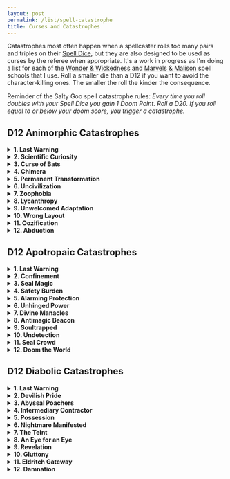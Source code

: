 ```yaml
---
layout: post
permalink: /list/spell-catastrophe
title: Curses and Catastrophes
---
```


Catastrophes most often happen when a spellcaster rolls too many pairs and triples on their [Spell Dice](/class/wizard#spells), but they are also designed to be used as curses by the referee when appropriate. It's a work in progress as I'm doing a list for each of the [Wonder & Wickedness](https://www.drivethrurpg.com/product/145647/Wonder--Wickedness) and [Marvels & Malison](https://www.drivethrurpg.com/product/211911/Marvels--Malisons) spell schools that I use. Roll a smaller die than a D12 if you want to avoid the character-killing ones. The smaller the roll the kinder the consequence.

Reminder of the Salty Goo spell catastrophe rules: _Every time you roll doubles with your Spell Dice you gain 1 Doom Point. Roll a D20. If you roll equal to or below your doom score, you trigger a catastrophe._


## D12 Animorphic Catastrophes
<details markdown="1">
<summary><b>1. Last Warning</b></summary>
You are losing your humanity. For the rest of this session and the next one, you cannot use any tools or say sentences longer than 1 word.
</details>
<details markdown="1">
<summary><b>2. Scientific Curiosity</b></summary>
You have become a mutant. Roll on the [mutation table](https://coinsandscrolls.blogspot.com/2018/01/osr-1d500-biological-mutations.html). You cannot rest in a town without attracting the attention of vivimancers intent on collecting your organs.
</details>
<details markdown="1">
<summary><b>3. Curse of Bats</b></summary>
Every time you cast a spell, 1D6 screaming bats fly out of your mouth. You are [stunned](/2020/11/10/extra-rules/#conditions) for as many turns as you belch them out.
</details>
<details markdown="1">
<summary><b>4. Chimera</b></summary>
You grow an extra [random animal](https://www.generatormix.com/random-animal-generator) head. It reacts to things as the wild animal would, with fear, hunger or curiosity, independently of you. You have to eat one extra ration per day.
</details>
<details markdown="1">
<summary><b>5. Permanent Transformation</b></summary>
You permanently transform into a [random animal](https://www.generatormix.com/random-animal-generator). You can still cast spells. If you were already transformed into an animal, this becomes permanent.
</details>
<details markdown="1">
<summary><b>6. Uncivilization</b></summary>
You are now uncomfortable around humans. You must save vs [fear](/2020/11/10/extra-rules/#conditions) when you encounter one you do not know.
</details>
<details markdown="1">
<summary><b>7. Zoophobia</b></summary>
Every animal could be an animorph in disguise! You cannot cast spells in the presence of an animal. You must save vs [fear](/2020/11/10/extra-rules/#conditions) when you witness a creature shapeshifting.
</details>
<details markdown="1">
<summary><b>8. Lycanthropy</b></summary>
The next time the sun sets, you will transform into a [random animal](https://www.generatormix.com/random-animal-generator) and try to bite as many people as possible before sunrise. Each bitten person will be affected by the same curse and transform into the same animal the next sunset. This has a 1/6 chance to happen every subsequent sunset. When you spend a night like this, you become [fatigued](/2020/11/10/extra-rules/#conditions) and do not recuperate your spell dice. Hunters are on their way to kill you.
</details>
<details markdown="1">
<summary><b>9. Unwelcomed Adaptation</b></summary>
Your nostrils are replaced by gills. You can breathe underwater but not outside of it.
</details>
<details markdown="1">
<summary><b>10. Wrong Layout</b></summary>
How is a body made again? Roll a D6: 1, left leg; 2, right leg; 3, left arm; 4, right arm; 5, chest; 6, head. Then roll again. The first limb is replaced by a new second limb. Reroll if they are the same.
</details>
<details markdown="1">
<summary><b>11. Oozification</b></summary>
You simply do not hold shape anymore. You have become an ooze. You have 3 inventory slots and can't talk.
</details>
<details markdown="1">
<summary><b>12. Abduction</b></summary>
The next time you go outside, a sickly light will pierce the sky and shine on you. You, and only you, will see the silhouettes of strange humanoids reaching out for you. The rest of the world will see you disappear. You will be found naked in a completely different location 1D4 years later with no memories.
</details>

## D12 Apotropaic Catastrophes
<details markdown="1">
<summary><b>1. Last Warning</b></summary>
The next time you and your allies sleep in town, you are summoned by the Church for an endless inquiry on your careless use of magic.
</details>
<details markdown="1">
<summary><b>2. Confinement</b></summary>
All exits of the room you are in are sealed shut and locked. If you are not in a building, a single cell prison is build around you.
</details>
<details markdown="1">
<summary><b>3. Seal Magic</b></summary>
You've warded yourself from magic. Your Spell Dice are always expended when you use them.
</details>
<details markdown="1">
<summary><b>4. Safety Burden</b></summary>
For each spell in your Psyche, you must use another Psyche slot for the spell's "_proper instructions_". You cannot cast spells without them.
</details>
<details markdown="1">
<summary><b>5. Alarming Protection</b></summary>
Each movement in your vicinity, including yours, is signaled by an annoying alarm.
</details>
<details markdown="1">
<summary><b>6. Unhinged Power</b></summary>
You've destroyed the restraints dampening your magic. Blue flames constantly spew out of your hands.
</details>
<details markdown="1">
<summary><b>7. Divine Manacles</b></summary>
Your hands are stuck together.
</details>
<details markdown="1">
<summary><b>8. Antimagic Beacon</b></summary>
The area around you is completely sealed from magic. No spells can affect you and you can't cast spells. Feys avoid you, divine agents hate you.
</details>
<details markdown="1">
<summary><b>9. Soultrapped</b></summary>
Choose an item in your inventory. You are trapped in it like a genie in a bottle. You can hear a bit, although all sounds are muffled, and, if you scream, people outside can hear you, but not much louder than a whisper. You do not need to eat while trapped this way.
</details>
<details markdown="1">
<summary><b>10. Undetection</b></summary>
You are barely perceptible: nobody cares to interact with you, and you cannot interact with anything of significance. You can speak, but it will not be remembered.
</details>
<details markdown="1">
<summary><b>11. Seal Crowd</b></summary>
Every player in your group must flip a coin. If it's head, their character is soultrapped (see number 9). The same happens with all npcs and monsters in the area.
</details>
<details markdown="1">
<summary><b>12. Doom the World</b></summary>
You break the wards protecting the integrity of the world. An eldritch god starts phasing in!
</details>

## D12 Diabolic Catastrophes
<details markdown="1">
<summary><b>1. Last Warning</b></summary>
Your forehead is branded with heretical writing, recognizable by the learned as an invocation to be judged. Any agent of the Church or the Law will be compelled to prosecute you if they see it. Additionaly, if this writing is intoned by _any_ spellcaster or cleric, a [greater divine agent](/list/monsters-celestial) will be summoned.
</details>
<details markdown="1">
<summary><b>2. Devilish Pride</b></summary>
You and all allies nearby grow long, curving, goatlike horns. These are permanent, and mark those so affected as traffickers in diabolic magic. You cannot find respectable housing in towns. A mob will form if you are seen more than a day in the same settled location.
</details>
<details markdown="1">
<summary><b>3. Abyssal Poachers</b></summary>
You have been marked as a disturber of souls. Every time an intelligent life dies because of you, 1D4 of the [dretch demons](/monsters/dretch) tracking you are summoned to feast on it. This does not please the Authority.
</details>
<details markdown="1">
<summary><b>4. Intermediary Contractor</b></summary>
Anyone that makes a deal with you is unknowingly also making a deal with the devil who inherited you soul. If they do not discharge the debt, their souls are also inherited by it. Because of that, the devil will do everything short of direct intervention to prevent them from fulfilling their debt to you.
</details>
<details markdown="1">
<summary><b>5. Possession</b></summary>
The attention of a demon is attracted. It can now see whatever you see, and speak using your mouth, though the voice becomes different and ominous. Your eyes now glow a faint orange in darkness. It will try to cause the most violent chaos.
</details>
<details markdown="1">
<summary><b>6. Nightmare Manifested</b></summary>
One randomly determined person near the casting of the spell in your group is permanently marked with a demonic sigil. This sigil conjures a [lesser horror](/list/monsters-aberration) each time the afflicted person sleeps. Determine its reaction as normal.
</details>
<details markdown="1">
<summary><b>7. The Teint</b></summary>
You are permanently imbued with the nature of demons, and becomes subject to many demonic weaknesses. For example, holy water becomes damaging, circles of protection keep you out, and so forth. Furthermore, you lose the ability to cross running water without collapsing into unconsciousness. Crossing a line of salt, such as used with some magic circles, causes you 1D6 damage.
</details>
<details markdown="1">
<summary><b>8. An Eye for an Eye</b></summary>
An imp familiar is summoned. This familiar has your eyes, which cease to reside in your head. You continue to be able to see from the eyes, though do not control the imp directly. The imp may not travel more than 100 feet away from you. If it is slain, the eyes are banished to another place where swirling colors and running, pulsing veins are all that is visible.
</details>
<details markdown="1">
<summary><b>9. Revelation</b></summary>
The skies of far off places open above you. The vista seen contains geometries beyond the abilities of mortals to understand. All NPCs in the hex permanently become corrupted, most to the point of becoming murderers. You gain a new [Dabolist](/spells/#diabolism) spell and are now cosmically know as the antigod.
</details>
<details markdown="1">
<summary><b>10. Gluttony</b></summary>
You are bound to a demon of gluttony. In the future, prior to casting any spell, you must consume two full days of rations. You will never again feel satiated.
</details>
<details markdown="1">
<summary><b>11. Eldritch Gateway</b></summary>
Every time you cast a spell in the future, there is a 1 in 6 chance of accidentally also summoning a [greater horror](/list/monsters-aberration), reaction determined as normal
</details>
<details markdown="1">
<summary><b>12. Damnation</b></summary>
The next time you reach 0 HP, you are immediately dragged to hell to be judged.
</details>
